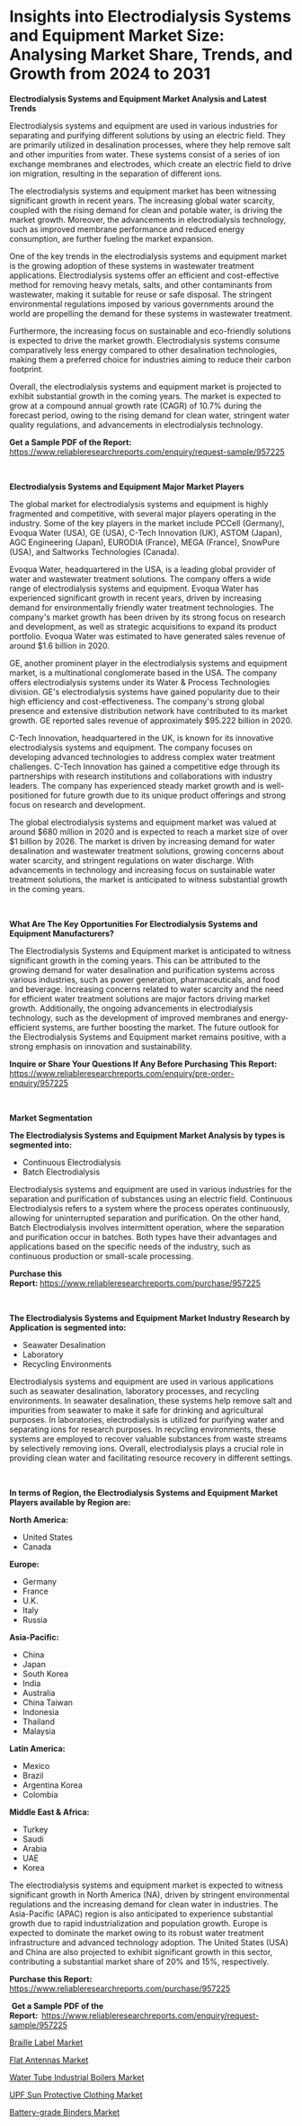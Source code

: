 <p><h1>Insights into Electrodialysis Systems and Equipment Market Size: Analysing Market Share, Trends, and Growth from 2024 to 2031</h1></p><p><strong>Electrodialysis Systems and Equipment Market Analysis and Latest Trends</strong></p>
<p><p>Electrodialysis systems and equipment are used in various industries for separating and purifying different solutions by using an electric field. They are primarily utilized in desalination processes, where they help remove salt and other impurities from water. These systems consist of a series of ion exchange membranes and electrodes, which create an electric field to drive ion migration, resulting in the separation of different ions.</p><p>The electrodialysis systems and equipment market has been witnessing significant growth in recent years. The increasing global water scarcity, coupled with the rising demand for clean and potable water, is driving the market growth. Moreover, the advancements in electrodialysis technology, such as improved membrane performance and reduced energy consumption, are further fueling the market expansion.</p><p>One of the key trends in the electrodialysis systems and equipment market is the growing adoption of these systems in wastewater treatment applications. Electrodialysis systems offer an efficient and cost-effective method for removing heavy metals, salts, and other contaminants from wastewater, making it suitable for reuse or safe disposal. The stringent environmental regulations imposed by various governments around the world are propelling the demand for these systems in wastewater treatment.</p><p>Furthermore, the increasing focus on sustainable and eco-friendly solutions is expected to drive the market growth. Electrodialysis systems consume comparatively less energy compared to other desalination technologies, making them a preferred choice for industries aiming to reduce their carbon footprint.</p><p>Overall, the electrodialysis systems and equipment market is projected to exhibit substantial growth in the coming years. The market is expected to grow at a compound annual growth rate (CAGR) of 10.7% during the forecast period, owing to the rising demand for clean water, stringent water quality regulations, and advancements in electrodialysis technology.</p></p>
<p><strong>Get a Sample PDF of the Report:&nbsp;</strong> <a href="https://www.reliableresearchreports.com/enquiry/request-sample/957225">https://www.reliableresearchreports.com/enquiry/request-sample/957225</a></p>
<p>&nbsp;</p>
<p><strong>Electrodialysis Systems and Equipment Major Market Players</strong></p>
<p><p>The global market for electrodialysis systems and equipment is highly fragmented and competitive, with several major players operating in the industry. Some of the key players in the market include PCCell (Germany), Evoqua Water (USA), GE (USA), C-Tech Innovation (UK), ASTOM (Japan), AGC Engineering (Japan), EURODIA (France), MEGA (France), SnowPure (USA), and Saltworks Technologies (Canada).</p><p>Evoqua Water, headquartered in the USA, is a leading global provider of water and wastewater treatment solutions. The company offers a wide range of electrodialysis systems and equipment. Evoqua Water has experienced significant growth in recent years, driven by increasing demand for environmentally friendly water treatment technologies. The company's market growth has been driven by its strong focus on research and development, as well as strategic acquisitions to expand its product portfolio. Evoqua Water was estimated to have generated sales revenue of around $1.6 billion in 2020.</p><p>GE, another prominent player in the electrodialysis systems and equipment market, is a multinational conglomerate based in the USA. The company offers electrodialysis systems under its Water & Process Technologies division. GE's electrodialysis systems have gained popularity due to their high efficiency and cost-effectiveness. The company's strong global presence and extensive distribution network have contributed to its market growth. GE reported sales revenue of approximately $95.222 billion in 2020.</p><p>C-Tech Innovation, headquartered in the UK, is known for its innovative electrodialysis systems and equipment. The company focuses on developing advanced technologies to address complex water treatment challenges. C-Tech Innovation has gained a competitive edge through its partnerships with research institutions and collaborations with industry leaders. The company has experienced steady market growth and is well-positioned for future growth due to its unique product offerings and strong focus on research and development.</p><p>The global electrodialysis systems and equipment market was valued at around $680 million in 2020 and is expected to reach a market size of over $1 billion by 2026. The market is driven by increasing demand for water desalination and wastewater treatment solutions, growing concerns about water scarcity, and stringent regulations on water discharge. With advancements in technology and increasing focus on sustainable water treatment solutions, the market is anticipated to witness substantial growth in the coming years.</p></p>
<p>&nbsp;</p>
<p><strong>What Are The Key Opportunities For Electrodialysis Systems and Equipment Manufacturers?</strong></p>
<p><p>The Electrodialysis Systems and Equipment market is anticipated to witness significant growth in the coming years. This can be attributed to the growing demand for water desalination and purification systems across various industries, such as power generation, pharmaceuticals, and food and beverage. Increasing concerns related to water scarcity and the need for efficient water treatment solutions are major factors driving market growth. Additionally, the ongoing advancements in electrodialysis technology, such as the development of improved membranes and energy-efficient systems, are further boosting the market. The future outlook for the Electrodialysis Systems and Equipment market remains positive, with a strong emphasis on innovation and sustainability.</p></p>
<p><strong>Inquire or Share Your Questions If Any Before Purchasing This Report:</strong> <a href="https://www.reliableresearchreports.com/enquiry/pre-order-enquiry/957225">https://www.reliableresearchreports.com/enquiry/pre-order-enquiry/957225</a></p>
<p>&nbsp;</p>
<p><strong>Market Segmentation</strong></p>
<p><strong>The Electrodialysis Systems and Equipment Market Analysis by types is segmented into:</strong></p>
<p><ul><li>Continuous Electrodialysis</li><li>Batch Electrodialysis</li></ul></p>
<p><p>Electrodialysis systems and equipment are used in various industries for the separation and purification of substances using an electric field. Continuous Electrodialysis refers to a system where the process operates continuously, allowing for uninterrupted separation and purification. On the other hand, Batch Electrodialysis involves intermittent operation, where the separation and purification occur in batches. Both types have their advantages and applications based on the specific needs of the industry, such as continuous production or small-scale processing.</p></p>
<p><strong>Purchase this Report:&nbsp;</strong><a href="https://www.reliableresearchreports.com/purchase/957225">https://www.reliableresearchreports.com/purchase/957225</a></p>
<p>&nbsp;</p>
<p><strong>The Electrodialysis Systems and Equipment Market Industry Research by Application is segmented into:</strong></p>
<p><ul><li>Seawater Desalination</li><li>Laboratory</li><li>Recycling Environments</li></ul></p>
<p><p>Electrodialysis systems and equipment are used in various applications such as seawater desalination, laboratory processes, and recycling environments. In seawater desalination, these systems help remove salt and impurities from seawater to make it safe for drinking and agricultural purposes. In laboratories, electrodialysis is utilized for purifying water and separating ions for research purposes. In recycling environments, these systems are employed to recover valuable substances from waste streams by selectively removing ions. Overall, electrodialysis plays a crucial role in providing clean water and facilitating resource recovery in different settings.</p></p>
<p>&nbsp;</p>
<p><strong>In terms of Region, the Electrodialysis Systems and Equipment Market Players available by Region are:</strong></p>
<p>
    <p> <strong> North America: </strong>
        <ul>
            <li>United States</li>
            <li>Canada</li>
        </ul>
        </p> 
    <p> <strong> Europe: </strong>
        <ul>
            <li>Germany</li>
            <li>France</li>
            <li>U.K.</li>
            <li>Italy</li>
            <li>Russia</li>
        </ul>
        </p> 
    <p> <strong> Asia-Pacific: </strong>
        <ul>
            <li>China</li>
            <li>Japan</li>
            <li>South Korea</li>
            <li>India</li>
            <li>Australia</li>
            <li>China Taiwan</li>
            <li>Indonesia</li>
            <li>Thailand</li>
            <li>Malaysia</li>
        </ul>
        </p> 
    <p> <strong> Latin America: </strong>
        <ul>
            <li>Mexico</li>
            <li>Brazil</li>
            <li>Argentina Korea</li>
            <li>Colombia</li>
        </ul>
        </p> 
    <p> <strong> Middle East & Africa: </strong>
        <ul>
            <li>Turkey</li>
            <li>Saudi</li>
            <li>Arabia</li>
            <li>UAE</li>
            <li>Korea</li>
        </ul>
    </p>
    </p>
<p><p>The electrodialysis systems and equipment market is expected to witness significant growth in North America (NA), driven by stringent environmental regulations and the increasing demand for clean water in industries. The Asia-Pacific (APAC) region is also anticipated to experience substantial growth due to rapid industrialization and population growth. Europe is expected to dominate the market owing to its robust water treatment infrastructure and advanced technology adoption. The United States (USA) and China are also projected to exhibit significant growth in this sector, contributing a substantial market share of 20% and 15%, respectively.</p></p>
<p><strong>Purchase this Report: </strong><a href="https://www.reliableresearchreports.com/purchase/957225">https://www.reliableresearchreports.com/purchase/957225</a></p>
<p>&nbsp;<strong>Get a Sample PDF of the Report:&nbsp;&nbsp;</strong><a href="https://www.reliableresearchreports.com/enquiry/request-sample/957225">https://www.reliableresearchreports.com/enquiry/request-sample/957225</a></p>
<p><strong></strong></p>
<p><p><a href="https://medium.com/@juwanhirthe/braille-label-market-insight-market-trends-growth-forecasted-from-2024-to-2031-3a6469f58b89">Braille Label Market</a></p><p><a href="https://medium.com/@rowannolan544/flat-antennas-market-furnishes-information-on-market-share-market-trends-and-market-growth-7f4f5a88b8df">Flat Antennas Market</a></p><p><a href="https://github.com/brentleyjimmiealvaradoz4l1rea/Market-Research-Report-List-1/blob/main/water-tube-industrial-boilers-market.md">Water Tube Industrial Boilers Market</a></p><p><a href="https://medium.com/@juwanhirthe/upf-sun-protective-clothing-market-size-market-outlook-and-market-forecast-2024-to-2031-c44180ecead0">UPF Sun Protective Clothing Market</a></p><p><a href="https://github.com/khansimonweber1lqujlwoz15d/Market-Research-Report-List-1/blob/main/battery-grade-binders-market.md">Battery-grade Binders Market</a></p></p>